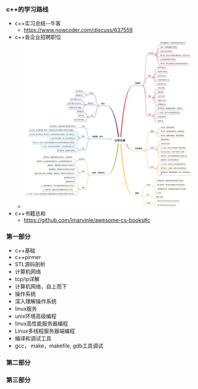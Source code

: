 ### c++的学习路线
* c++实习总结--牛客
  * https://www.nowcoder.com/discuss/637559
* c++各企业招聘职位
  * ![image](https://github.com/tangchengjian-tcj/c-/blob/master/%E5%9B%BE%E7%89%87/c%2B%2B%E8%81%8C%E4%BD%8D.jpg)
* c++书籍总和
  * https://github.com/imarvinle/awesome-cs-books#c 
### 第一部分
  * c++基础
   *  c++pirmer
   *  STL源码剖析 
  * 计算机网络
   * tcp/ip详解
   * 计算机网络，自上而下
  * 操作系统
   * 深入理解操作系统  
  * linux服务
   * unix环境高级编程
   * linux高性能服务器编程 
   * Linux多线程服务器端编程
  * 编译和调试工具
   * gcc， make，makefile,   gdb工具调试
### 第二部分
### 第三部分


